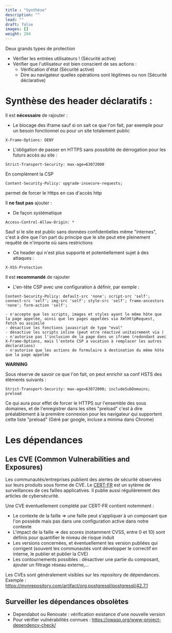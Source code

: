 ```yaml
---
title : "Synthèse"
description: ""
lead: ""
draft: false
images: []
weight: 204
---
```


Deux grands types de protection
- Vérifier les entrées utilisateurs ! (Sécurité active)
- Vérifier que l'utilisateur est bien conscient de ses actions :
  - Vérification d'état (Sécurité active)
  - Dire au navigateur quelles opérations sont légitimes ou non (Sécurité déclarative)

# Synthèse des header déclaratifs :

Il est **nécessaire** de rajouter :

- Le blocage des iframe sauf si on sait ce que l'on fait, par exemple pour un besoin fonctionnel ou pour un site totalement public
```
X-Frame-Options: DENY
```

- L'obligation de passer en HTTPS sans possiblité de dérrogation pour les futurs accès au site :
```
Strict-Transport-Security: max-age=63072000
```

En complément la CSP
```
Content-Security-Policy: upgrade-insecure-requests;
```
permet de forcer le Https en cas d'accès http

Il **ne faut pas** ajouter :

- De façon systématique
```
Access-Control-Allow-Origin: *
```
Sauf si le site est public sans données confidentielles même "internes", c'est à dire que l'on part du principe que le site peut etre pleinement requêté de n'importe où sans restrictions

- Ce header qui n'est plus supporté et potentiellement sujet à des attaques :
```
X-XSS-Protection
```

Il est **recommandé** de rajouter

- L'en-tête CSP avec une configuration à définir, par exmple :
```
Content-Security-Policy: default-src 'none'; script-src 'self'; connect-src 'self'; img-src 'self'; style-src 'self'; frame-ancestors 'none'; form-action 'self';
```
    - n'accepte que les scripts, images et styles ayant le même hôte que la page appelée, ainsi que les pages appelées via XmlHttpRequest, fetch ou assimilé
    - désactive les fonctions javascript de type "eval"
    - désactive les scripts inline (peut etre réactivé unitairement via )
    - n'autorise pas l'inclusion de la page dans un iframe (redondant avec X-Frame-Options, mais l'entete CSP a vocation à remplacer les autres déclarations)
    - n'autorise que les actions de formulaire à destination du même hôte que la page appelée



**WARNING** 

Sous réserve de savoir ce que l'on fait, on peut enrichir sa conf HSTS des éléments suivants :
```
Strict-Transport-Security: max-age=63072000; includeSubDomains; preload
```
Ce qui aura pour effet de forcer le HTTPS sur l'ensemble des sous domaines, et de l'enregistrer dans les sites "preload" c'est à dire préalablement à la première connexion pour les navigateur qui supportent cette liste "preload" (Géré par google, incluse a minima dans Chrome)


# Les dépendances

## Les CVE (Common Vulnerabilities and Exposures)

Les communautés/entreprises publient des alertes de sécurité observées sur leurs produits sous forme de CVE.
Le [CERT-FR](https://www.cert.ssi.gouv.fr/) est un sytème de surveillances de ces failles applicatives. Il publie aussi régulièrement des articles de cybersécurité.

Une CVE éventuellement complété par CERT-FR contient notemment :
- Le contexte de la faille => une faille peut s'appliquer à un composant que l'on possède mais pas dans une configuration active dans notre contexte
- L'impact de la faille => des scores (notamment CVSS, entre 0 et 10) sont définis pour quantifier le niveau de risque induit
- Les versions concernées, et éventuellement les version publiées qui corrigent (souvent les communautés vont développer le correctif en interne, le publier et publier la CVE)
- Les contournements possibles : désactiver une partie du composant, ajouter un filtrage réseau externe,... 

Les CVEs sont généralement visibles sur les repository de dépendances.
Exemple : https://mvnrepository.com/artifact/org.postgresql/postgresql/42.7.1

## Surveiller les dépendances obsolètes
- Dependabot ou Renovate  : vérification existance d'une nouvelle version
- Pour vérifier vulnérabilités connues : https://owasp.org/www-project-dependency-check/

